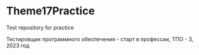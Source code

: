 # Theme17Practice
Test repository for practice

Тестировщик программного обеспечения - старт в профессии, ТПО - 3, 2023 год